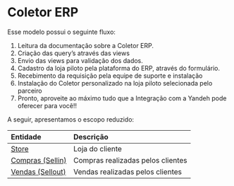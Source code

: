 # Coletor ERP

Esse modelo possui o seguinte fluxo:

1. Leitura da documentação sobre a Coletor ERP.
2. Criação das query’s através das views
3. Envio das views para validação dos dados.
4. Cadastro da loja piloto pela plataforma do ERP, através do formulário.
5. Recebimento da requisição pela equipe de suporte e instalação
6. Instalação do Coletor personalizado na loja piloto selecionada pelo parceiro
7. Pronto, aproveite ao máximo tudo que a Integração com a Yandeh pode oferecer para você!!

A seguir, apresentamos o escopo reduzido: 

| Entidade | Descrição |
| :--- | :--- |
| [Store](store.md) | Loja do cliente |
| [Compras \(Sellin\)](sellin/) | Compras realizadas pelos clientes |
| [Vendas \(Sellout\)](sellout-vendas/) | Vendas realizadas pelos clientes |

